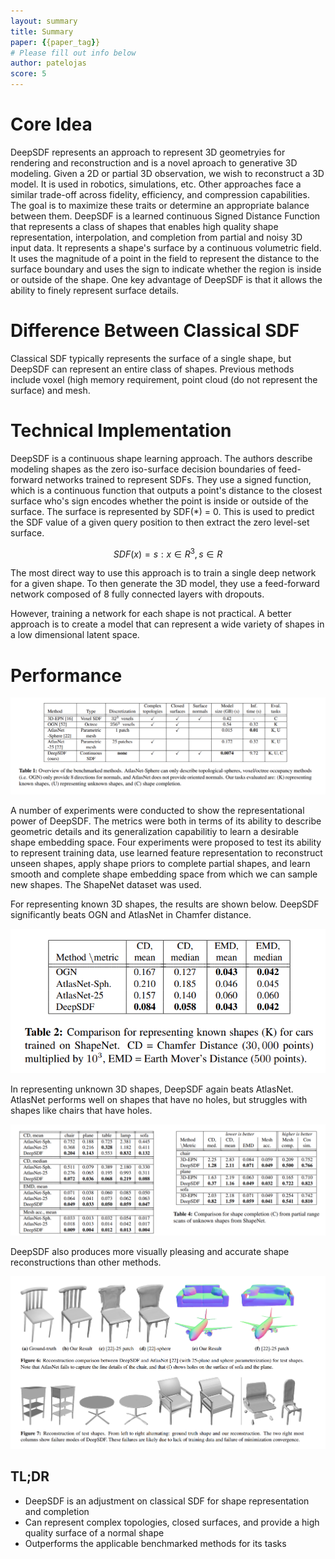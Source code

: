 ```yaml
---
layout: summary
title: Summary
paper: {{paper_tag}}
# Please fill out info below
author: patelojas
score: 5
---
```


# Core Idea

DeepSDF represents an approach to represent 3D geometryies for rendering and reconstruction and is a novel aproach to generative 3D modeling. Given a 2D or partial 3D observation, we wish to reconstruct a 3D model. It is used in robotics, simulations, etc. Other approaches face a similar trade-off across fidelity, efficiency, and compression capabilities. The goal is to maximize these traits or determine an appropriate balance between them. DeepSDF is a learned continuous Signed Distance Function that represents a class of shapes that enables high quality shape representation, interpolation, and completion from partial and noisy 3D input data. It represents a shape's surface by a continuous volumetric field. It uses the magnitude of a point in the field to represent the distance to the surface boundary and uses the sign to indicate whether the region is inside or outside of the shape. One key advantage of DeepSDF is that it allows the ability to finely represent surface details. 

# Difference Between Classical SDF

Classical SDF typically represents the surface of a single shape, but DeepSDF can represent an entire class of shapes. Previous methods include voxel (high memory requirement, point cloud (do not represent the surface) and mesh.

# Technical Implementation

DeepSDF is a continuous shape learning approach. The authors describe modeling shapes as the zero iso-surface decision boundaries of feed-forward networks trained to represent SDFs. They use a signed function, which is a continuous function that outputs a point's distance to the closest surface who's sign encodes whether the point is inside or outside of the surface. The surface is represented by SDF(*) = 0. This is used to predict the SDF value of a given query position to then extract the zero level-set surface. 

$$ SDF(x) = s: x \in R^3, s \in R $$

The most direct way to use this approach is to train a single deep network for a given shape. To then generate the 3D model, they use a feed-forward network composed of 8 fully connected layers with dropouts. 

However, training a network for each shape is not practical. A better approach is to create a model that can represent a wide variety of shapes in a low dimensional latent space. 

# Performance

<img src="park2019deepsdf_1a.png"/>

A number of experiments were conducted to show the representational power of DeepSDF. The metrics were both in terms of its ability to describe geometric details and its generalization capabilitiy to learn a desirable shape embedding space. Four experiments were proposed to test its ability to represent training data, use learned feature representation to reconstruct unseen shapes, apply shape priors to complete partial shapes, and learn smooth and complete shape embedding space from which we can sample new shapes. The ShapeNet dataset was used. 

For representing known 3D shapes, the results are shown below. DeepSDF significantly beats OGN and AtlasNet in Chamfer distance.

<img src="park2019deepsdf_1b.png"/>

In representing unknown 3D shapes, DeepSDF again beats AtlasNet. AtlasNet performs well on shapes that have no holes, but struggles with shapes like chairs that have holes. 

<img src="park2019deepsdf_1d.png"/>

DeepSDF also produces more visually pleasing and accurate shape reconstructions than other methods. 

<img src="park2019deepsdf_1c.png"/>


## TL;DR
* DeepSDF is an adjustment on classical SDF for shape representation and completion
* Can represent complex topologies, closed surfaces, and provide a high quality surface of a normal shape
* Outperforms the applicable benchmarked methods for its tasks